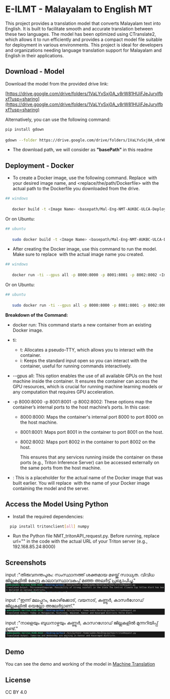 
# E-ILMT - Malayalam to English MT 

 This project provides a translation model that converts Malayalam text into English. It is built to facilitate smooth and accurate translation between these two languages. The model has been optimized using CTranslate2, which allows it to run efficiently and provides a compact model file suitable for deployment in various environments. This project is ideal for developers and organizations needing language translation support for Malayalam and English in their applications.
   
## Download - Model

Download the model from the provided drive link: 

   [https://drive.google.com/drive/folders/1VaLYvSxj0A_v8rW81HUiFJeJuryIfbxf?usp=sharing](https://drive.google.com/drive/folders/1VaLYvSxj0A_v8rW81HUiFJeJuryIfbxf?usp=sharing)

Alternatively, you can use the following command:

```bash
pip install gdown

gdown --folder https://drive.google.com/drive/folders/1VaLYvSxj0A_v8rW81HUiFJeJuryIfbxf?usp=sharing

```
* The download path, we will consider as **"basePath"** in this readme

## Deployment - Docker  

* To create a Docker image, use the following command. Replace <Image Name> with your desired image name, and <replace/the/path/Dockerfile> with the actual path to the Dockerfile you downloaded from the drive.


```bash
## windows

   docker build -t <Image Name> <basepath/Mal-Eng-NMT-AUKBC-ULCA-Deploy/>
```
Or on Ubuntu:
```bash
## ubuntu

   sudo docker build -t <Image Name> <basepath/Mal-Eng-NMT-AUKBC-ULCA-Deploy/>
```

* After creating the Docker image, use this command to run the model. Make sure to replace <Image Name> with the actual image name you created.

```bash
## windows

   docker run -ti --gpus all -p 8000:8000 -p 8001:8001 -p 8002:8002 <Image Name>
```
Or on Ubuntu:
```bash
## ubuntu

   sudo docker run -ti --gpus all -p 8000:8000 -p 8001:8001 -p 8002:8002 <Image Name>
```
**Breakdown of the Command:**

- docker run: This command starts a new container from an existing Docker image.

- ti:

  - t: Allocates a pseudo-TTY, which allows you to interact with the container.
  - i: Keeps the standard input open so you can interact with the container, useful for running commands interactively.
- --gpus all: This option enables the use of all available GPUs on the host machine inside the container. It ensures the container can access the GPU resources, which is crucial for running machine learning models or any computation that requires GPU acceleration.

- -p 8000:8000 -p 8001:8001 -p 8002:8002: These options map the container’s internal ports to the host machine’s ports. In this case:

  - 8000:8000: Maps the container's internal port 8000 to port 8000 on the host machine.
  - 8001:8001: Maps port 8001 in the container to port 8001 on the host.
  - 8002:8002: Maps port 8002 in the container to port 8002 on the host.

    This ensures that any services running inside the container on these ports (e.g., Triton Inference Server) can be accessed externally on the same ports from the host machine.

- <Image Name>: This is a placeholder for the actual name of the Docker image that was built earlier. You will replace <Image Name> with the name of your Docker image containing the model and the server.



## Access the Model Using Python 

* Install the required dependencies:

```bash
  pip install tritonclient[all] numpy
```

* Run the Python file NMT_tritonAPI_request.py. Before running, replace url="<url of triton server>" in the code with the actual URL of your Triton server (e.g., 192.168.85.24:8000)




## Screenshots
input :"തിരുവനന്തപുരം: സംസ്ഥാനത്ത് ശക്തമായ മഴയ്ക്ക് സാധ്യത. വിവിധ
ജില്ലകളിൽ കേന്ദ്ര കാലാവസ്ഥാവകുപ്പ് മഞ്ഞ അലർട്ട് പ്രഖ്യാപിച്ചു."
![App Screenshot](https://github.com/aashiqlove/code/blob/main/mlen/Picture1.jpg?raw=true)


input :"ഇന്ന് മലപ്പുറം, കോഴിക്കോട്, വയനാട്, കണ്ണൂർ, കാസർഗോഡ്
ജില്ലകളിൽ യെല്ലോ അലേർട്ടാണ്."
![App Screenshot ](https://github.com/aashiqlove/code/blob/main/mlen/Picture2.jpg?raw=true)


input :"നാളെയും ബുധനാഴ്ചയും കണ്ണൂർ, കാസറഗോഡ് ജില്ലകളിൽ
മുന്നറിയിപ്പ് ഉണ്ട്."
![App Screenshot](https://github.com/aashiqlove/code/blob/main/mlen/Picture3.jpg?raw=true)


## Demo

You can see the demo and working of the model in 
[Machine Translation](https://searchko.co.in/transaukbc/)


## License
CC BY 4.0 
